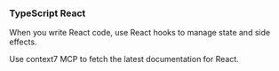 ### TypeScript React

When you write React code, use React hooks to manage state and side effects.

Use context7 MCP to fetch the latest documentation for React.
